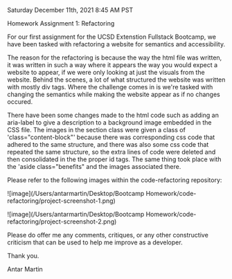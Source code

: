 Saturday December 11th, 2021
8:45 AM PST

Homework Assignment 1: Refactoring

For our first assignment for the UCSD Extenstion Fullstack Bootcamp, we have been tasked with refactoring a website for semantics and accessibility. 

The reason for the refactoring is because the way the html file was written, it was written in such a way where it appears the way you would expect a website to appear, if we were only looking at just the visuals from the website. Behind the scenes, a lot of what structured the website was written with mostly div tags. Where the challenge comes in is we're tasked with changing the semantics while making the website appear as if no changes occured. 

There have been some changes made to the html code such as adding an aria-label to give a description to a background image embedded in the CSS file. The images in the section class were given a class of 'class="content-block"' because there was corresponding css code that adhered to the same structure, and there was also some css code that repeated the same structure, so the extra lines of code were deleted and then consolidated in the the proper id tags. The same thing took place with the 'aside class="benefits" and the images associated there. 

Please refer to the following images within the code-refactoring repository:

![image](/Users/antarmartin/Desktop/Bootcamp Homework/code-refactoring/project-screenshot-1.png)

![image](/Users/antarmartin/Desktop/Bootcamp Homework/code-refactoring/project-screenshot-2.png)

Please do offer me any comments, critiques, or any other constructive criticism that can be used to help me improve as a developer.

Thank you.

Antar Martin

 
